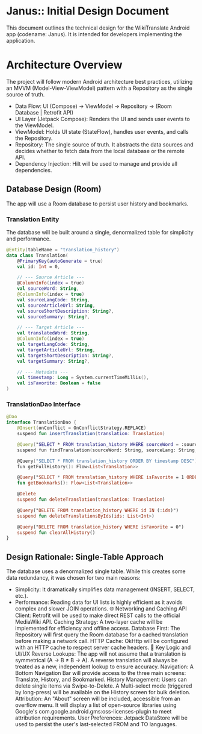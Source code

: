 # Janus:: Initial Design Document
This document outlines the technical design for the WikiTranslate Android app (codename: Janus). It is intended for developers implementing the application.

# Architecture Overview
The project will follow modern Android architecture best practices, utilizing an MVVM (Model-View-ViewModel) pattern with a Repository as the single source of truth.
* Data Flow: UI (Compose) -> ViewModel -> Repository -> (Room Database | Retrofit API)
* UI Layer (Jetpack Compose): Renders the UI and sends user events to the ViewModel.
* ViewModel: Holds UI state (StateFlow), handles user events, and calls the Repository.
* Repository: The single source of truth. It abstracts the data sources and decides whether to fetch data from the local database or the remote API.
* Dependency Injection: Hilt will be used to manage and provide all dependencies.

## Database Design (Room)
The app will use a Room database to persist user history and bookmarks.

### Translation Entity
The database will be built around a single, denormalized table for simplicity and performance.

```kotlin
@Entity(tableName = "translation_history")
data class Translation(
    @PrimaryKey(autoGenerate = true)
    val id: Int = 0,

    // --- Source Article ---
    @ColumnInfo(index = true)
    val sourceWord: String,
    @ColumnInfo(index = true)
    val sourceLangCode: String,
    val sourceArticleUrl: String,
    val sourceShortDescription: String?,
    val sourceSummary: String?,

    // --- Target Article ---
    val translatedWord: String,
    @ColumnInfo(index = true)
    val targetLangCode: String,
    val targetArticleUrl: String,
    val targetShortDescription: String?,
    val targetSummary: String?,

    // --- Metadata ---
    val timestamp: Long = System.currentTimeMillis(),
    val isFavorite: Boolean = false
)
```

### TranslationDao Interface

```kotlin
@Dao
interface TranslationDao {
    @Insert(onConflict = OnConflictStrategy.REPLACE)
    suspend fun insertTranslation(translation: Translation)

    @Query("SELECT * FROM translation_history WHERE sourceWord = :sourceWord AND sourceLangCode = :sourceLang AND targetLangCode = :targetLang LIMIT 1")
    suspend fun findTranslation(sourceWord: String, sourceLang: String, targetLang: String): Translation?

    @Query("SELECT * FROM translation_history ORDER BY timestamp DESC")
    fun getFullHistory(): Flow<List<Translation>>

    @Query("SELECT * FROM translation_history WHERE isFavorite = 1 ORDER BY timestamp DESC")
    fun getBookmarks(): Flow<List<Translation>>

    @Delete
    suspend fun deleteTranslation(translation: Translation)

    @Query("DELETE FROM translation_history WHERE id IN (:ids)")
    suspend fun deleteTranslationsByIds(ids: List<Int>)

    @Query("DELETE FROM translation_history WHERE isFavorite = 0")
    suspend fun clearAllHistory()
}
```

## Design Rationale: Single-Table Approach
The database uses a denormalized single table. While this creates some data redundancy, it was chosen for two main reasons:
* Simplicity: It dramatically simplifies data management (INSERT, SELECT, etc.).
* Performance: Reading data for UI lists is highly efficient as it avoids complex and slower JOIN operations.
🌐 Networking and Caching
API Client: Retrofit will be used to make direct REST calls to the official MediaWiki API.
Caching Strategy: A two-layer cache will be implemented for efficiency and offline access.
Database First: The Repository will first query the Room database for a cached translation before making a network call.
HTTP Cache: OkHttp will be configured with an HTTP cache to respect server cache headers.
🧠 Key Logic and UI/UX
Reverse Lookups: The app will not assume that a translation is symmetrical (A -> B ≠ B -> A). A reverse translation will always be treated as a new, independent lookup to ensure accuracy.
Navigation: A Bottom Navigation Bar will provide access to the three main screens: Translate, History, and Bookmarked.
History Management: Users can delete single items via Swipe-to-Delete. A Multi-select mode (triggered by long-press) will be available on the History screen for bulk deletion.
Attribution: An "About" screen will be included, accessible from an overflow menu. It will display a list of open-source libraries using Google's com.google.android.gms:oss-licenses-plugin to meet attribution requirements.
User Preferences: Jetpack DataStore will be used to persist the user's last-selected FROM and TO languages.
